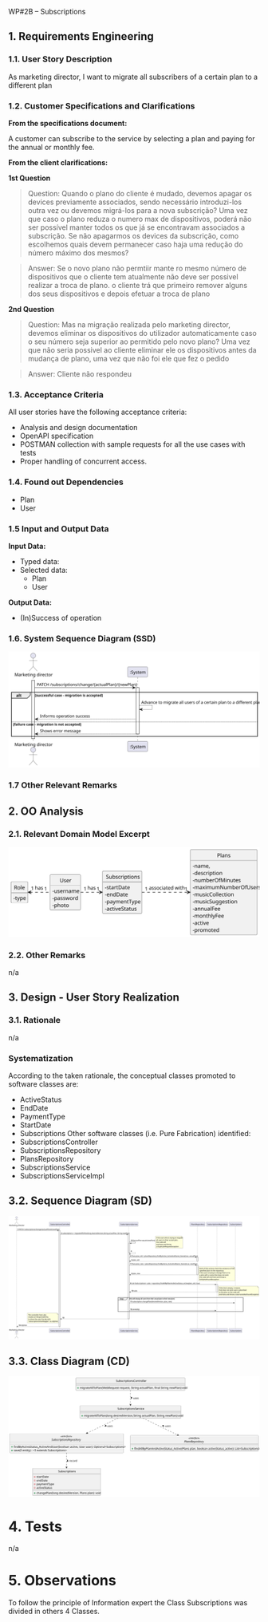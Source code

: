 WP#2B – Subscriptions

## 1. Requirements Engineering

### 1.1. User Story Description

As marketing director, I want to migrate all subscribers of a certain plan to a different plan

### 1.2. Customer Specifications and Clarifications 

**From the specifications document:**

A customer can subscribe to the service by selecting a plan and paying for the annual or monthly fee.

**From the client clarifications:**

**1st Question**

>Question: Quando o plano do cliente é mudado, devemos apagar os devices previamente associados, sendo necessário introduzi-los outra vez ou devemos migrá-los para a nova subscrição? Uma vez que caso o plano reduza o numero max de dispositivos, poderá não ser possível manter todos os que já se encontravam associados a subscrição. Se não apagarmos os devices da subscrição, como escolhemos quais devem permanecer caso haja uma redução do número máximo dos mesmos?


> Answer: Se o novo plano não permtiir mante ro mesmo número de dispositivos que o cliente tem atualmente não deve ser possivel realizar a troca de plano. o cliente trá que primeiro remover alguns dos seus dispositivos e depois efetuar a troca de plano


**2nd Question**

>Question: Mas na migração realizada pelo marketing director, devemos eliminar os dispositivos do utilizador automaticamente caso o seu número seja superior ao permitido pelo novo plano? Uma vez que não seria possivel ao cliente eliminar ele os dispositivos antes da mudança de plano, uma vez que não foi ele que fez o pedido



> Answer: Cliente não respondeu


### 1.3. Acceptance Criteria

All user stories have the following acceptance criteria:
* Analysis and design documentation
* OpenAPI specification
* POSTMAN collection with sample requests for all the use cases with tests
* Proper handling of concurrent access.

### 1.4. Found out Dependencies

* Plan
* User


### 1.5 Input and Output Data

**Input Data:**

* Typed data:
* Selected data:
  * Plan
  * User
  
**Output Data:**

* (In)Success of operation

### 1.6. System Sequence Diagram (SSD)


![UC24-SSD](UC24-SSD.svg)


### 1.7 Other Relevant Remarks


## 2. OO Analysis

### 2.1. Relevant Domain Model Excerpt 

![UC24-MD](UC24-MD.svg)

### 2.2. Other Remarks

n/a

## 3. Design - User Story Realization 

### 3.1. Rationale
n/a
### Systematization ##

According to the taken rationale, the conceptual classes promoted to software classes are:
* ActiveStatus
* EndDate
* PaymentType
* StartDate
* Subscriptions
Other software classes (i.e. Pure Fabrication) identified: 
* SubscriptionsController
* SubscriptionsRepository
* PlansRepository
* SubscriptionsService
* SubscriptionsServiceImpl

## 3.2. Sequence Diagram (SD)

![UC24-SD.svg](UC24-SD.svg)



## 3.3. Class Diagram (CD)

![UC24-CD](UC24-CD.svg)


# 4. Tests

n/a


# 5. Observations

To follow the principle of Information expert the Class Subscriptions was divided in others 4 Classes. 





